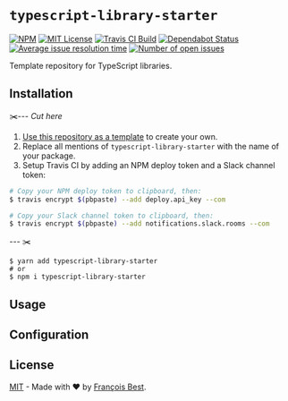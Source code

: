 # `typescript-library-starter`

[![NPM](https://img.shields.io/npm/v/@47ng/typescript-library-starter?color=red)](https://www.npmjs.com/package/codec)
[![MIT License](https://img.shields.io/github/license/47ng/typescript-library-starter.svg?color=blue)](https://github.com/47ng/typescript-library-starter/blob/master/LICENSE)
[![Travis CI Build](https://img.shields.io/travis/com/47ng/typescript-library-starter.svg)](https://travis-ci.com/47ng/typescript-library-starter)
[![Dependabot Status](https://api.dependabot.com/badges/status?host=github&repo=47ng/typescript-library-starter)](https://dependabot.com)
[![Average issue resolution time](https://isitmaintained.com/badge/resolution/47ng/typescript-library-starter.svg)](https://isitmaintained.com/project/47ng/typescript-library-starter)
[![Number of open issues](https://isitmaintained.com/badge/open/47ng/typescript-library-starter.svg)](https://isitmaintained.com/project/47ng/typescript-library-starter)

Template repository for TypeScript libraries.

## Installation

✂️---
_Cut here_

1. [Use this repository as a template](https://github.com/47ng/typescript-library-starter/generate) to create your own.
2. Replace all mentions of `typescript-library-starter` with the name
   of your package.
3. Setup Travis CI by adding an NPM deploy token and a Slack channel token:

```zsh
# Copy your NPM deploy token to clipboard, then:
$ travis encrypt $(pbpaste) --add deploy.api_key --com

# Copy your Slack channel token to clipboard, then:
$ travis encrypt $(pbpaste) --add notifications.slack.rooms --com
```

--- ✂️

```shell
$ yarn add typescript-library-starter
# or
$ npm i typescript-library-starter
```

## Usage

## Configuration

## License

[MIT](https://github.com/47ng/typescript-library-starter/blob/master/LICENSE) - Made with ❤️ by [François Best](https://francoisbest.com).
